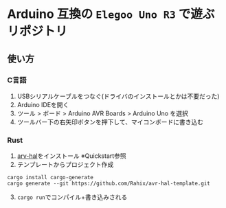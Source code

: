 # Arduino 互換の `Elegoo Uno R3` で遊ぶリポジトリ

## 使い方

### C言語

1. USBシリアルケーブルをつなぐ(ドライバのインストールとかは不要だった)
2. Arduino IDEを開く
3. ツール > ボード > Arduino AVR Boards > Arduino Uno を選択
4. ツールバー下の右矢印ボタンを押下して、マイコンボードに書き込む

### Rust

1. [arv-hal](https://github.com/Rahix/avr-hal)をインストール
    ※Quickstart参照
2. テンプレートからプロジェクト作成

```
cargo install cargo-generate
cargo generate --git https://github.com/Rahix/avr-hal-template.git
```
3. `cargo run`でコンパイル+書き込みされる

